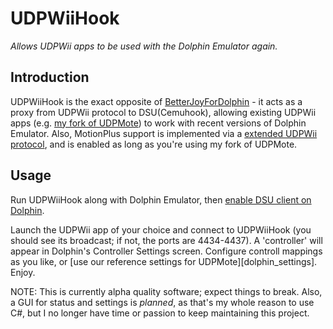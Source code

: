# UDPWiiHook

*Allows UDPWii apps to be used with the Dolphin Emulator again.*

## Introduction

UDPWiiHook is the exact opposite of [BetterJoyForDolphin][betterjoy] - it acts as a proxy from UDPWii protocol to DSU(Cemuhook), allowing existing UDPWii apps (e.g. [my fork of UDPMote][udpmote]) to work with recent versions of Dolphin Emulator. Also, MotionPlus support is implemented via a [extended UDPWii protocol][protocol], and is enabled as long as you're using my fork of UDPMote.

## Usage

Run UDPWiiHook along with Dolphin Emulator, then [enable DSU client on Dolphin][dsu_client].

Launch the UDPWii app of your choice and connect to UDPWiiHook (you should see its broadcast; if not, the ports are 4434-4437). A 'controller' will appear in Dolphin's Controller Settings screen. Configure controll mappings as you like, or [use our reference settings for UDPMote][dolphin_settings]. Enjoy.

NOTE: This is currently alpha quality software; expect things to break. Also, a GUI for status and settings is *planned*, as that's my whole reason to use C#, but I no longer have time or passion to keep maintaining this project.

[betterjoy]: https://github.com/yuk27/BetterJoyForDolphin
[udpmote]: https://github.com/EZForever/UDPMote
[protocol]: https://github.com/EZForever/UDPWiiHook/wiki/Protocol
[dsu_client]: https://wiki.dolphin-emu.org/index.php?title=DSU_Client#Dolphin
[settings]: https://github.com/EZForever/UDPWiiHook/wiki/DolphinSettings

